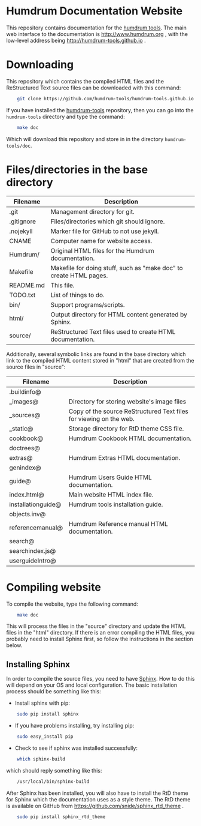 Humdrum Documentation Website
=============================

This repository contains documentation for the 
[humdrum tools](https://github.com/humdrum-tools/humdrum-tools).  The main
web interface to the documentation is http://www.humdrum.org , with
the low-level address being http://humdrum-tools.github.io .



Downloading
===========

This repository which contains the compiled HTML files and the
ReStructured Text source files can be downloaded with this command:
```bash
	git clone https://github.com/humdrum-tools/humdrum-tools.github.io
```

If you have installed the 
[humdrum-tools](https://github.com/humdrum-tools/humdrum-tools) repository,
then you can go into the `humdrum-tools` directory and type the command:
```bash
	make doc
```
Which will download this repository and store in in the 
directory ```humdrum-tools/doc```.



Files/directories in the base directory
=======================================

| Filename      | Description						   |
|---------------|----------------------------------------------------------|
| .git		| Management directory for git.				   |
| .gitignore	| Files/directories which git should ignore.		   |
| .nojekyll	| Marker file for GitHub to not use jekyll.		   |
| CNAME		| Computer name for website access.			   |
| Humdrum/	| Original HTML files for the Humdrum documentation.	   |
| Makefile	| Makefile for doing stuff, such as "make doc" to create HTML pages.  |
| README.md	| This file.						   |
| TODO.txt	| List of things to do.					   |
| bin/		| Support programs/scripts.				   |
| html/		| Output directory for HTML content generated by Sphinx.   |
| source/	| ReStructured Text files used to create HTML documentation. | 


Additionally, several symbolic links are found in the base directory
which link to the compiled HTML content stored in "html" that are 
created from the source files in "source":

| Filename 		| Description				        |
|-----------------------|-----------------------------------------------|
| .buildinfo@		|						|
| _images@		| Directory for storing website's image files   |
| _sources@		| Copy of the source ReStructured Text files for viewing on the web.	|
| _static@		| Storage directory for RtD theme CSS file.	|
| cookbook@		| Humdrum Cookbook HTML documentation.		|
| doctrees@		|						|
| extras@		| Humdrum Extras HTML documentation.		|
| genindex@		|						|
| guide@		| Humdrum Users Guide HTML documentation.	|
| index.html@		| Main website HTML index file.			|
| installationguide@	| Humdrum tools installation guide.		|
| objects.inv@		|						|
| referencemanual@	| Humdrum Reference manual HTML documentation.	|
| search@		|						|
| searchindex.js@	|						|
| userguideIntro@	|						|



Compiling website
=================

To compile the website, type the following command:
```bash
	make doc
```
This will process the files in the "source" directory and update the
HTML files in the "html" directory.  If there is an error compiling 
the HTML files, you probably need to install Sphinx first, so follow
the instructions in the section below.


Installing Sphinx
-----------------

In order to compile the source files, you need to have
[Sphinx](http://www.sphinx-doc.org).  How to do this will depend
on your OS and local configuration.  The basic installation process
should be something like this:

* Install sphinx with pip:
```bash
	sudo pip install sphinx
```

* If you have problems installing, try installing pip:
```bash
	sudo easy_install pip
```

* Check to see if sphinx was installed successfully:
```bash
	which sphinx-build
```
  which should reply something like this:
```bash
	/usr/local/bin/sphinx-build
```

After Sphinx has been installed, you will also have to install 
the RtD theme for Sphinx which the documentation uses as a style
theme.  The RtD theme is available on GitHub from
https://github.com/snide/sphinx_rtd_theme .

```bash
	sudo pip install sphinx_rtd_theme
```


